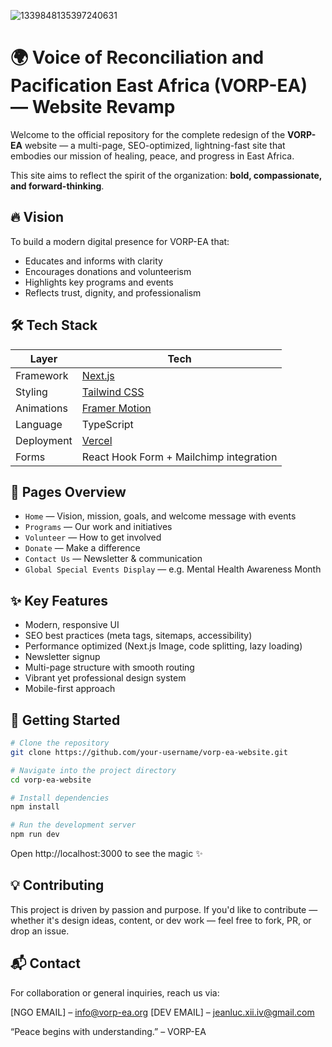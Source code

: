 ![1339848135397240631](https://github.com/user-attachments/assets/fe91fbed-16b3-48d0-b4d5-57db3a76fe48)
# 🌍 Voice of Reconciliation and Pacification East Africa (VORP-EA) — Website Revamp

Welcome to the official repository for the complete redesign of the **VORP-EA** website — a multi-page, SEO-optimized, lightning-fast site that embodies our mission of healing, peace, and progress in East Africa.

This site aims to reflect the spirit of the organization: **bold, compassionate, and forward-thinking**.

## 🔥 Vision

To build a modern digital presence for VORP-EA that:

- Educates and informs with clarity
- Encourages donations and volunteerism
- Highlights key programs and events
- Reflects trust, dignity, and professionalism

## 🛠️ Tech Stack

| Layer     | Tech                          |
|-----------|-------------------------------|
| Framework | [Next.js](https://nextjs.org) |
| Styling   | [Tailwind CSS](https://tailwindcss.com) |
| Animations | [Framer Motion](https://www.framer.com/motion/) |
| Language  | TypeScript                    |
| Deployment | [Vercel](https://vercel.com) |
| Forms     | React Hook Form + Mailchimp integration |

## 📄 Pages Overview

- `Home` — Vision, mission, goals, and welcome message with events
- `Programs` — Our work and initiatives
- `Volunteer` — How to get involved
- `Donate` — Make a difference
- `Contact Us` — Newsletter & communication
- `Global Special Events Display` — e.g. Mental Health Awareness Month

## ✨ Key Features

- Modern, responsive UI
- SEO best practices (meta tags, sitemaps, accessibility)
- Performance optimized (Next.js Image, code splitting, lazy loading)
- Newsletter signup
- Multi-page structure with smooth routing
- Vibrant yet professional design system
- Mobile-first approach

## 🚀 Getting Started

```bash
# Clone the repository
git clone https://github.com/your-username/vorp-ea-website.git

# Navigate into the project directory
cd vorp-ea-website

# Install dependencies
npm install

# Run the development server
npm run dev
```
Open http://localhost:3000 to see the magic ✨

## 💡 Contributing
This project is driven by passion and purpose. If you'd like to contribute — whether it's design ideas, content, or dev work — feel free to fork, PR, or drop an issue.

## 📬 Contact
For collaboration or general inquiries, reach us via:

[NGO EMAIL] – info@vorp-ea.org
[DEV EMAIL] – jeanluc.xii.iv@gmail.com

“Peace begins with understanding.” – VORP-EA
